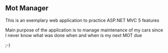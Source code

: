 ## Mot Manager

This is an exemplary web application to practice ASP.NET MVC 5 features

Main purpose of the application is to manage maintenance of my cars since I never know what was done when and when is my next MOT due 

;-)
